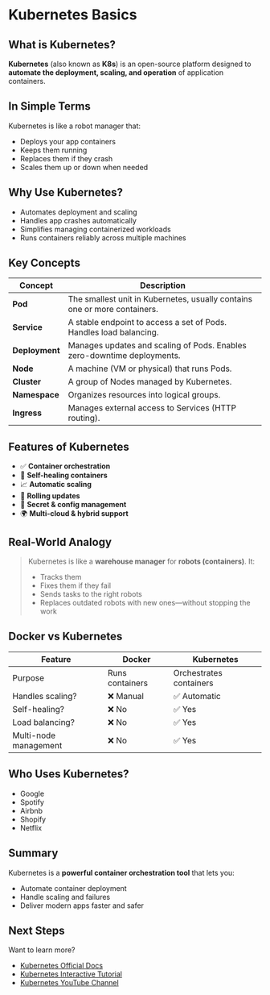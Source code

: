 # Kubernetes Basics

## What is Kubernetes?

**Kubernetes** (also known as **K8s**) is an open-source platform designed to **automate the deployment, scaling, and operation** of application containers.


## In Simple Terms

Kubernetes is like a robot manager that:

- Deploys your app containers
- Keeps them running
- Replaces them if they crash
- Scales them up or down when needed


## Why Use Kubernetes?

- Automates deployment and scaling
- Handles app crashes automatically
- Simplifies managing containerized workloads
- Runs containers reliably across multiple machines


## Key Concepts

| Concept     | Description                                                                 |
|-------------|-----------------------------------------------------------------------------|
| **Pod**     | The smallest unit in Kubernetes, usually contains one or more containers.  |
| **Service** | A stable endpoint to access a set of Pods. Handles load balancing.         |
| **Deployment** | Manages updates and scaling of Pods. Enables zero-downtime deployments. |
| **Node**    | A machine (VM or physical) that runs Pods.                                 |
| **Cluster** | A group of Nodes managed by Kubernetes.                                    |
| **Namespace** | Organizes resources into logical groups.                                |
| **Ingress** | Manages external access to Services (HTTP routing).                       |


## Features of Kubernetes

- ✅ **Container orchestration**
- 🔁 **Self-healing containers**
- 📈 **Automatic scaling**
- 🔄 **Rolling updates**
- 🔐 **Secret & config management**
- 🌍 **Multi-cloud & hybrid support**


## Real-World Analogy

> Kubernetes is like a **warehouse manager** for **robots (containers)**. It:
> - Tracks them
> - Fixes them if they fail
> - Sends tasks to the right robots
> - Replaces outdated robots with new ones—without stopping the work


## Docker vs Kubernetes

| Feature               | Docker                     | Kubernetes               |
|------------------------|----------------------------|---------------------------|
| Purpose               | Runs containers            | Orchestrates containers   |
| Handles scaling?      | ❌ Manual                  | ✅ Automatic               |
| Self-healing?         | ❌ No                      | ✅ Yes                    |
| Load balancing?       | ❌ No                      | ✅ Yes                    |
| Multi-node management | ❌ No                      | ✅ Yes                    |


## Who Uses Kubernetes?

- Google
- Spotify
- Airbnb
- Shopify
- Netflix


## Summary

Kubernetes is a **powerful container orchestration tool** that lets you:

- Automate container deployment
- Handle scaling and failures
- Deliver modern apps faster and safer


## Next Steps

Want to learn more?

- [Kubernetes Official Docs](https://kubernetes.io/docs/)
- [Kubernetes Interactive Tutorial](https://kubernetes.io/docs/tutorials/kubernetes-basics/)
- [Kubernetes YouTube Channel](https://www.youtube.com/@kubernetesio)

